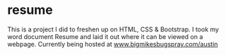 # resume

This is a project I did to freshen up on HTML, CSS & Bootstrap. I took my word document Resume and laid it out where it can be viewed on a webpage. 
Currently being hosted at www.bigmikesbugspray.com/austin